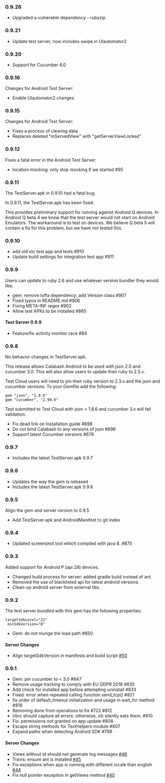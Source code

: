 ### 0.9.26

* Upgraded a vulnerable dependency - rubyzip

### 0.9.21

* Update test server, now includes swipe in UIautomator2

### 0.9.20

* Support for Cucumber 6.0

### 0.9.16

Changes for Android Test Server:
* Enable UIautomator2 changes

### 0.9.15

Changes for Android Test Server:
* Fixes a process of clearing data
* Replaces deleted "mServedView" with "getServerViewLocked"

### 0.9.12

Fixes a fatal error in the Android Test Server:

* location mocking: only stop mocking if we started #95

### 0.9.11

The TestServer.apk in 0.9.10 had a fatal bug.

In 0.9.11, the TestServer.apk has been fixed.

This provides preliminary support for running against Android Q
devices.  In Android Q beta 4 we know that the test server would
not start on Android Emulators.  The workaround is to test on
devices.  We believe Q beta 5 will contain a fix for this problem,
but we have not tested this.

### 0.9.10

* add old xtc test app and tests #910
* Update build settings for integration test app #911

### 0.9.9

Users can update to ruby 2.6 and use whatever version bundler they would
like.

* gem: remove luffa dependency; add Version class #907
* Fixed typos in README.md #906
* Fixing META-INF regex #902
* Allow test APKs to be installed #865

#### Test Server 0.9.9

* Feature/fix activity monitor race #84

### 0.9.8

No behavior changes in TestServer.apk.

This release allows Calabash Android to be used with json 2.0
and cucumber 3.0.  This will also allow users to update
their ruby to 2.5.x.

Test Cloud users will need to pin their ruby version to
2.3.x and the json and cucumber versions.  To your Gemfile
add the following:

```
gem "json", "1.8.6"
gem "cucumber", "2.99.0"
```

Test submitted to Test Cloud with json > 1.8.6 and cucumber 3.x
will fail validation.

* Fix dead link on Installation guide #898
* Do not bind Calabash to any versions of json #896
* Support latest Cucumber versions #878

### 0.9.7

* Includes the latest TestServer.apk 0.9.7

### 0.9.6

* Updates the way the gem is released
* Includes the latest TestServer.apk 0.9.6

### 0.9.5

Align the gem and server version to 0.9.5

* Add TestServer.apk and AndroidManifest to git index

### 0.9.4

* Updated screenshot tool which compiled with java 8. #875

### 0.9.3

Added support for Android P (api 28) devices.

* Changed build process for server: added gradle build instead of ant.
* Removed the use of blacklisted api for latest android versions.
* Clean-up android server from external libs.

### 0.9.2

The test server bundled with this gem has the following properties:

```shell
targetSdkLevel="22"
 minSdkVersion="8"
```

* Gem: do not munge the load path #850

#### Server Changes

* Align targetSdkVersion in manifests and build script [#50](https://github.com/calabash/calabash-android-server/pull/50)

### 0.9.1

* Gem: pin cucumber to < 3.0 #847
* Remove usage tracking to comply with EU GDPR 2018 #835
* Add check for installed app before attempting uninstall #833
* Fixed: error when repeated calling funciton send\_tcp() #821
* fix order of default\_timeout initialization and usage in wait\_for method #818
* Removing done from operations to fix #722 #812
* irbrc should capture all errors: otherwise, irb silently eats them. #810
* Fix: permissions not granted on app update #808
* Escape string methods for TextHelpers module #807
* Expand paths when detecting Android SDK #799

#### Server Changes

* Views without id should not generate log messages [#46](https://github.com/calabash/calabash-android-server/pull/46)
* Travis: ensure ant is installed [#45](https://github.com/calabash/calabash-android-server/pull/45)
* Fix exceptions when app is running with different locale than english [#44](https://github.com/calabash/calabash-android-server/pull/44)
* Fix null pointer exception in getViews method [#40](https://github.com/calabash/calabash-android-server/pull/40)

